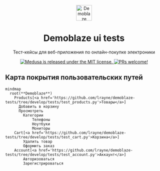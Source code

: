 <p align="center">
  <a href="https://www.demoblaze.com">
  <picture>
    <img alt="Demoblaze logo" src="https://www.demoblaze.com/bm.png" width="50" height="50">
    </picture>
  </a>
</p>
<h1 align="center">
  Demoblaze ui tests
</h1>

<p align="center">
Тест-кейсы для веб-приложения по онлайн-покупке электроники
</p>
<p align="center">
  <a href="https://python-poetry.org">
    <img src="https://img.shields.io/endpoint?url=https://python-poetry.org/badge/v0.json" alt="Medusa is released under the MIT license." />
  </a>
  <a href="https://github.com/psf/black">
    <img src="https://img.shields.io/badge/code%20style-black-000000.svg" alt="PRs welcome!" />
  </a>
</p>

## Карта покрытия пользовательских путей

```mermaid
mindmap
  root(**Demoblaze**)
    Products[<a href='https://github.com/lrayne/demoblaze-tests/tree/develop/tests/test_products.py'>Товары</a>]
      Добавить в корзину
      Просмотреть
        Категории
            Телефоны
            Ноутбуки
            Мониторы
    Cart[<a href='https://github.com/lrayne/demoblaze-tests/tree/develop/tests/test_cart.py'>Корзина</a>]
        Удалить товар
        Оформить заказ
    Account[<a href='https://github.com/lrayne/demoblaze-tests/tree/develop/tests/test_account.py'>Аккаунт</a>]
        Авторизоваться
        Зарегистрироваться
```